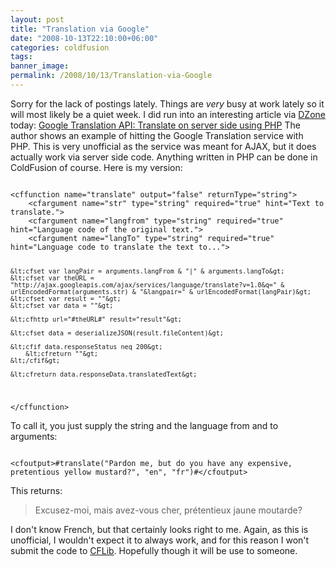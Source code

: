 ```yaml
---
layout: post
title: "Translation via Google"
date: "2008-10-13T22:10:00+06:00"
categories: coldfusion 
tags: 
banner_image: 
permalink: /2008/10/13/Translation-via-Google
---
```


Sorry for the lack of postings lately. Things are <i>very</i> busy at work lately so it will most likely be a quiet week. I did run into an interesting article via <a href="http://www.dzone.com">DZone</a> today: <a href="http://www.plentyofcode.com/2008/10/google-translation-api-translate-on.html">Google Translation API: Translate on server side using PHP</a> The author shows an example of hitting the Google Translation service with PHP. This is very unofficial as the service was meant for AJAX, but it does actually work via server side code. Anything written in PHP can be done in ColdFusion of course. Here is my version:
<!--more-->
<code>
&lt;cffunction name="translate" output="false" returnType="string"&gt;
	&lt;cfargument name="str" type="string" required="true" hint="Text to translate."&gt;
	&lt;cfargument name="langfrom" type="string" required="true" hint="Language code of the original text."&gt;
	&lt;cfargument name="langTo" type="string" required="true" hint="Language code to translate the text to..."&gt;
	
	&lt;cfset var langPair = arguments.langFrom & "|" & arguments.langTo&gt;
	&lt;cfset var theURL = "http://ajax.googleapis.com/ajax/services/language/translate?v=1.0&q=" & urlEncodedFormat(arguments.str) & "&langpair=" & urlEncodedFormat(langPair)&gt;
	&lt;cfset var result = ""&gt;
	&lt;cfset var data = ""&gt;
	
	&lt;cfhttp url="#theURL#" result="result"&gt;
	
	&lt;cfset data = deserializeJSON(result.fileContent)&gt;

	&lt;cfif data.responseStatus neq 200&gt;
		&lt;cfreturn ""&gt;
	&lt;/cfif&gt;
	
	&lt;cfreturn data.responseData.translatedText&gt;	

&lt;/cffunction&gt;
</code>

To call it, you just supply the string and the language from and to arguments:

<code>
&lt;cfoutput&gt;#translate("Pardon me, but do you have any expensive, pretentious yellow mustard?", "en", "fr")#&lt;/cfoutput&gt;
</code>

This returns: 

<blockquote>
<p>
Excusez-moi, mais avez-vous cher, prétentieux jaune moutarde? 
</p>
</blockquote>

I don't know French, but that certainly looks right to me. Again, as this is unofficial, I wouldn't expect it to always work, and for this reason I won't submit the code to <a href="http://www.cflib.org">CFLib</a>. Hopefully though it will be use to someone.